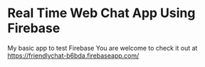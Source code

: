 # Real Time Web Chat App Using Firebase
My basic app to test Firebase
You are welcome to check it out at https://friendlychat-b6bda.firebaseapp.com/